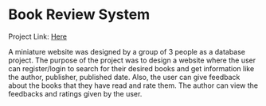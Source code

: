 # Book Review System
Project Link: [Here](https://github.com/ShariaAfrin/Database-Systems-/tree/main/Project)

A miniature website was designed by a group of 3 people as a database project. The purpose of the project was to design a website where the user can register/login to search for their desired books and get information like the author, publisher, published date.
Also, the user can give feedback about the books that they have read and rate them. 
The author can view the feedbacks and ratings given by the user.
